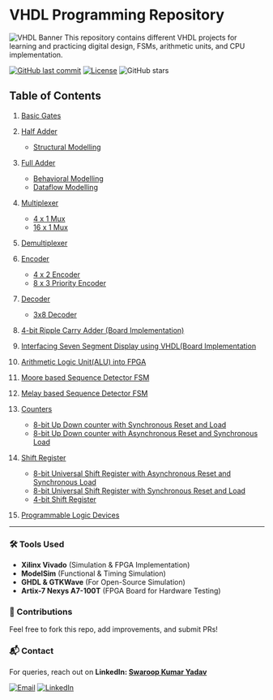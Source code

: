 # VHDL Programming Repository 

![VHDL Banner](https://github.com/user-attachments/assets/a572af56-0f39-4419-9835-92f1f47d61b7)
This repository contains different VHDL projects for learning and practicing digital design, FSMs, arithmetic units, and CPU implementation. 

[![GitHub last commit](https://img.shields.io/github/last-commit/s2sofficial/vhdl)](https://github.com/s2sofficial/vhdl)
[![License](https://img.shields.io/badge/License-CERN_OHL-blue.svg)](LICENSE)
![GitHub stars](https://img.shields.io/github/stars/s2sofficial/vhdl?style=social)

## Table of Contents  
1. [Basic Gates](basic_gates)
2. [Half Adder](halfadder)
     - [Structural Modelling](halfadder/hastructural)
3. [Full Adder](fulladder)
     - [Behavioral Modelling](fulladder/behavioral)
     - [Dataflow Modelling](fulladder/dataflow)
4. [Multiplexer](multiplexer)
    - [4 x 1 Mux](multiplexer/behavioral_4x1)
    - [16 x 1 Mux](multiplexer/dataflow_16x1)
5. [Demultiplexer](demultiplexer)
6. [Encoder](encoder)
    - [4 x 2 Encoder](encoder/structural_4x2)
    - [8 x 3 Priority Encoder](encoder/8x3_priority)
7. [Decoder](decoder)
    - [3x8 Decoder](decoder/3x8)
8. [4-bit Ripple Carry Adder (Board Implementation)](RCA_Adder4Bit)
9. [Interfacing Seven Segment Display using VHDL(Board Implementation](7SegmentDisplay)
10. [Arithmetic Logic Unit(ALU) into FPGA](ALU)
11. [Moore based Sequence Detector FSM](mooreFSM)
12. [Melay based Sequence Detector FSM](melayFSM)
13. [Counters](counter)
    - [8-bit Up Down counter with Synchronous Reset and Load](counter/up_down_counter_syncrst)
    - [8-bit Up Down counter with Asynchronous Reset and Synchronous Load](counter/updown_asyn_reset_sync_load)

14. [Shift Register](shiftreg)
    - [8-bit Universal Shift Register with Asynchronous Reset and Synchronous Load](shiftreg/univshiftreg8_asyncRst)
    - [8-bit Universal Shift Register with Synchronous Reset and Load](shiftreg/univshiftreg8_syncRst)
    - [4-bit Shift Register](shiftreg/shiftreg4bit)
15. [Programmable Logic Devices](pld)

---

### 🛠️ Tools Used  
- **Xilinx Vivado** (Simulation & FPGA Implementation)  
- **ModelSim** (Functional & Timing Simulation)  
- **GHDL & GTKWave** (For Open-Source Simulation)  
- **Artix-7 Nexys A7-100T** (FPGA Board for Hardware Testing) 

### 🤝 Contributions  
Feel free to fork this repo, add improvements, and submit PRs!  

### 📬 Contact  
For queries, reach out on **LinkedIn: [Swaroop Kumar Yadav](https://www.linkedin.com/in/swaroop2sky/)** 

[![Email](https://img.shields.io/badge/Email-Contact%20Me-red)](mailto:swaroop.k.yadav@gmail.com)
[![LinkedIn](https://img.shields.io/badge/LinkedIn-Connect-blue)](https://linkedin.com/in/swaroop2sky)
